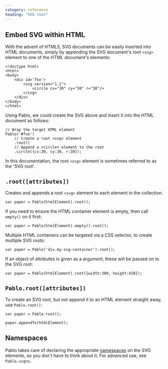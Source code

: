 ```yaml
---
category: reference
heading: "SVG root"
---
```


Embed SVG within HTML
---------------------

With the advent of HTML5, SVG documents can be easily inserted into HTML documents, simply by appending the SVG document's root `<svg>` element to one of the HTML document's elements:

	<!doctype html>
	<html>
	<body>
		<div id='foo'>
			<svg version="1.1">
				<circle cx="30" cy="30" r="30"/>
			</svg>
		</div>
	</body>
	</html>

Using Pablo, we could create the SVG above and insert it into the HTML document as follows:

	// Wrap the target HTML element
	Pablo('#foo')
		// Create a root <svg> element
		.root()
		// Append a <circle> element to the root
		.circle({cx:30, cy:30, r:30});

In this documentation, the root `<svg>` element is sometimes referred to as the 'SVG root'.


`.root([attributes])`
---------------------

Creates and appends a root `<svg>` element to each element in the collection.

    var paper = Pablo(htmlElement).root();

If you need to ensure the HTML container element is empty, then call `empty()` on it first:

	var paper = Pablo(htmlElement).empty().root();

Multiple HTML containers can be targeted via a CSS selector, to create multiple SVG roots:

    var paper = Pablo('div.my-svg-container').root();

If an object of attributes is given as a argument, these will be passed on to the SVG root:
	
	var paper = Pablo(htmlElement).root({width:300, height:420});


`Pablo.root([attributes])`
--------------------------

To create an SVG root, but not append it to an HTML element straight away, use `Pablo.root()`:

	var paper = Pablo.root();
	
	paper.appendTo(htmlElement);


Namespaces
----------

Pablo takes care of declaring the appropriate [namespaces][namespaces] on the SVG elements, so you don't have to think about it. For advanced use, see `Pablo.svgns`.

[namespaces]: https://developer.mozilla.org/en-US/docs/SVG/Namespaces_Crash_Course